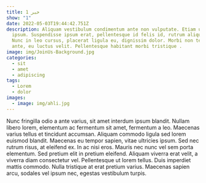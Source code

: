 ```yaml
---
title: خبر 1
show: "1"
date: 2022-05-03T19:44:42.751Z
description: Aliquam vestibulum condimentum ante non vulputate. Etiam ut aliquam
  ipsum. Suspendisse ipsum erat, pellentesque id felis id, rutrum aliquet odio.
  Nunc in leo cursus, placerat ligula eu, dignissim dolor. Morbi non tempor
  ante, eu luctus velit. Pellentesque habitant morbi tristique .
image: img/JoinUs-Background.jpg
categories:
  - sit
  - amet
  - adipiscing
tags:
  - Lorem
  - dolor
images:
  - image: img/ahli.jpg
---
```

<!--StartFragment-->

Nunc fringilla odio a ante varius, sit amet interdum ipsum blandit. Nullam libero lorem, elementum ac fermentum sit amet, fermentum a leo. Maecenas varius tellus et tincidunt accumsan. Aliquam commodo ligula sed lorem euismod blandit. Maecenas eu tempor sapien, vitae ultricies ipsum. Sed nec rutrum risus, at eleifend ex. In ac nisi eros. Mauris nec nunc vel sem porta elementum. Sed pretium elit in pretium eleifend. Aliquam viverra erat velit, a viverra diam consectetur vel. Pellentesque ut lorem tellus. Duis imperdiet mattis commodo. Nulla tristique at erat pretium varius. Maecenas sapien arcu, sodales vel ipsum nec, egestas vestibulum turpis.



<!--EndFragment-->